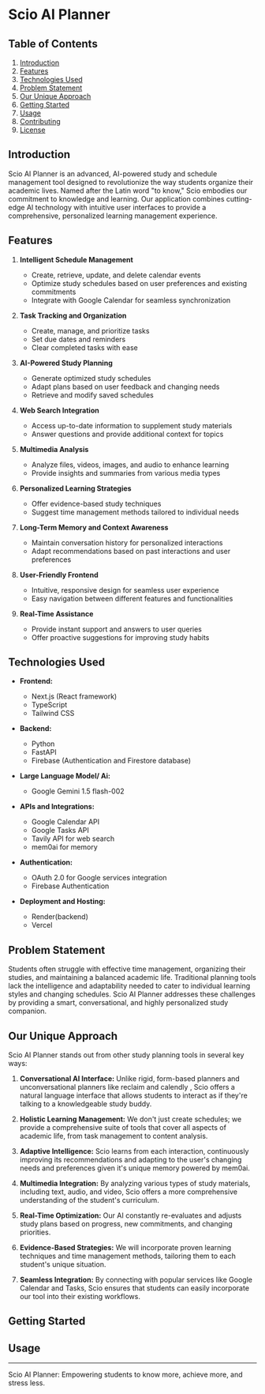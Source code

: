 # Scio AI Planner

## Table of Contents
1. [Introduction](#introduction)
2. [Features](#features)
3. [Technologies Used](#technologies-used)
4. [Problem Statement](#problem-statement)
5. [Our Unique Approach](#our-unique-approach)
6. [Getting Started](#getting-started)
7. [Usage](#usage)
8. [Contributing](#contributing)
9. [License](#license)

## Introduction

Scio AI Planner is an advanced, AI-powered study and schedule management tool designed to revolutionize the way students organize their academic lives. Named after the Latin word "to know," Scio embodies our commitment to knowledge and learning. Our application combines cutting-edge AI technology with intuitive user interfaces to provide a comprehensive, personalized learning management experience.

## Features

1. **Intelligent Schedule Management**
   - Create, retrieve, update, and delete calendar events
   - Optimize study schedules based on user preferences and existing commitments
   - Integrate with Google Calendar for seamless synchronization

2. **Task Tracking and Organization**
   - Create, manage, and prioritize tasks
   - Set due dates and reminders
   - Clear completed tasks with ease

3. **AI-Powered Study Planning**
   - Generate optimized study schedules
   - Adapt plans based on user feedback and changing needs
   - Retrieve and modify saved schedules

4. **Web Search Integration**
   - Access up-to-date information to supplement study materials
   - Answer questions and provide additional context for topics

5. **Multimedia Analysis**
   - Analyze files, videos, images, and audio to enhance learning
   - Provide insights and summaries from various media types

6. **Personalized Learning Strategies**
   - Offer evidence-based study techniques
   - Suggest time management methods tailored to individual needs

7. **Long-Term Memory and Context Awareness**
   - Maintain conversation history for personalized interactions
   - Adapt recommendations based on past interactions and user preferences

8. **User-Friendly Frontend**
   - Intuitive, responsive design for seamless user experience
   - Easy navigation between different features and functionalities

9. **Real-Time Assistance**
   - Provide instant support and answers to user queries
   - Offer proactive suggestions for improving study habits

## Technologies Used

- **Frontend:**
  - Next.js (React framework)
  - TypeScript
  - Tailwind CSS

- **Backend:**
  - Python
  - FastAPI
  - Firebase (Authentication and Firestore database)

- **Large Language Model/ Ai:**
  - Google Gemini 1.5 flash-002

- **APIs and Integrations:**
  - Google Calendar API
  - Google Tasks API
  - Tavily API for web search
  - mem0ai for memory

- **Authentication:**
  - OAuth 2.0 for Google services integration
  - Firebase Authentication

- **Deployment and Hosting:**
  - Render(backend)
  - Vercel

## Problem Statement

Students often struggle with effective time management, organizing their studies, and maintaining a balanced academic life. Traditional planning tools lack the intelligence and adaptability needed to cater to individual learning styles and changing schedules. Scio AI Planner addresses these challenges by providing a smart, conversational, and highly personalized study companion.

## Our Unique Approach

Scio AI Planner stands out from other study planning tools in several key ways:

1. **Conversational AI Interface:** Unlike rigid, form-based planners and unconversational planners like reclaim and calendly , Scio offers a natural language interface that allows students to interact as if they're talking to a knowledgeable study buddy.

2. **Holistic Learning Management:** We don't just create schedules; we provide a comprehensive suite of tools that cover all aspects of academic life, from task management to content analysis.

3. **Adaptive Intelligence:** Scio learns from each interaction, continuously improving its recommendations and adapting to the user's changing needs and preferences given it's unique memory powered by mem0ai.

4. **Multimedia Integration:** By analyzing various types of study materials, including text, audio, and video, Scio offers a more comprehensive understanding of the student's curriculum.

5. **Real-Time Optimization:** Our AI constantly re-evaluates and adjusts study plans based on progress, new commitments, and changing priorities.

6. **Evidence-Based Strategies:** We will incorporate proven learning techniques and time management methods, tailoring them to each student's unique situation.

7. **Seamless Integration:** By connecting with popular services like Google Calendar and Tasks, Scio ensures that students can easily incorporate our tool into their existing workflows.

## Getting Started



## Usage




---

Scio AI Planner: Empowering students to know more, achieve more, and stress less.
